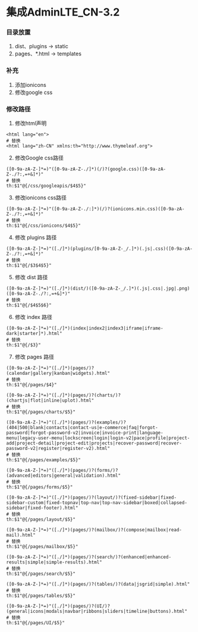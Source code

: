 # 集成AdminLTE_CN-3.2

### 目录放置
1. dist、plugins  ->  static
2. pages、*.html  ->  templates

### 补充
1. 添加ionicons
2. 修改google css

### 修改路径
1. 修改html声明
```text
<html lang="en">
# 替换
<html lang="zh-CN" xmlns:th="http://www.thymeleaf.org">
```
2. 修改Google css路径
```text
([0-9a-zA-Z-]*=)"([0-9a-zA-Z-./]*)(/)?(google.css)([0-9a-zA-Z-./?:,=+&]*)"
# 替换
th:$1"@{/css/googleapis/$4$5}"
```
3. 修改ionicons css路径
```text
([0-9a-zA-Z-]*=)"([0-9a-zA-Z-./:]*)(/)?(ionicons.min.css)([0-9a-zA-Z-./?:,=+&]*)"
# 替换
th:$1"@{/css/ionicons/$4$5}"
```
4. 修改 plugins 路径
```text
([0-9a-zA-Z-]*=)"([./]*)(plugins/[0-9a-zA-Z-_/.]*)(.js|.css)([0-9a-zA-Z-./?:,=+&]*)"
# 替换
th:$1"@{/$3$4$5}"
```
5. 修改 dist 路径
```text
([0-9a-zA-Z-]*=)"([./]*)(dist/)([0-9a-zA-Z-_/.]*)(.js|.css|.jpg|.png)([0-9a-zA-Z-./?:,=+&]*)"
# 替换
th:$1"@{/$4$5$6}"
```
6. 修改 index 路径
```text
([0-9a-zA-Z-]*=)"([./]*)(index|index2|index3|iframe|iframe-dark|starter]*).html"
# 替换
th:$1"@{/$3}"
```
7. 修改 pages 路径
```text
([0-9a-zA-Z-]*=)"([./]*)(pages/)?(calendar|gallery|kanban|widgets).html"
# 替换
th:$1"@{/pages/$4}"
```
```text
([0-9a-zA-Z-]*=)"([./]*)(pages/)?(charts/)?(chartjs|flot|inline|uplot).html"
# 替换
th:$1"@{/pages/charts/$5}"
```
```text
([0-9a-zA-Z-]*=)"([./]*)(pages/)?(examples/)?(404|500|blank|contacts|contact-us|e-commerce|faq|forgot-password|forgot-password-v2|invoice|invoice-print|language-menu|legacy-user-menu|lockscreen|login|login-v2|pace|profile|project-add|project-detail|project-edit|projects|recover-password|recover-password-v2|register|register-v2).html"
# 替换
th:$1"@{/pages/examples/$5}"
```
```text
([0-9a-zA-Z-]*=)"([./]*)(pages/)?(forms/)?(advanced|editors|general|validation).html"
# 替换
th:$1"@{/pages/forms/$5}"
```
```text
([0-9a-zA-Z-]*=)"([./]*)(pages/)?(layout/)?(fixed-sidebar|fixed-sidebar-custom|fixed-topnav|top-nav|top-nav-sidebar|boxed|collapsed-sidebar|fixed-footer).html"
# 替换
th:$1"@{/pages/layout/$5}"
```
```text
([0-9a-zA-Z-]*=)"([./]*)(pages/)?(mailbox/)?(compose|mailbox|read-mail).html"
# 替换
th:$1"@{/pages/mailbox/$5}"
```
```text
([0-9a-zA-Z-]*=)"([./]*)(pages/)?(search/)?(enhanced|enhanced-results|simple|simple-results).html"
# 替换
th:$1"@{/pages/search/$5}"
```
```text
([0-9a-zA-Z-]*=)"([./]*)(pages/)?(tables/)?(data|jsgrid|simple).html"
# 替换
th:$1"@{/pages/tables/$5}"
```
```text
([0-9a-zA-Z-]*=)"([./]*)(pages/)?(UI/)?(general|icons|modals|navbar|ribbons|sliders|timeline|buttons).html"
# 替换
th:$1"@{/pages/UI/$5}"
```
